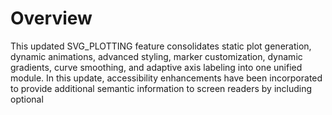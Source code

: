 # Overview
This updated SVG_PLOTTING feature consolidates static plot generation, dynamic animations, advanced styling, marker customization, dynamic gradients, curve smoothing, and adaptive axis labeling into one unified module. In this update, accessibility enhancements have been incorporated to provide additional semantic information to screen readers by including optional <title> and <desc> elements in the generated SVG output.

# Implementation
- Merge previous SVG_ANIMATION functionality into the SVG_PLOTTING module so that when an optional animate parameter is provided, the generated shape is wrapped with an embedded animate element, enabling dynamic visual effects.
- Maintain advanced styling options by supporting custom stroke properties including strokeWidth, strokeDashArray, and strokeLinecap for polyline and smooth paths.
- Integrate marker support for both start and end markers with configurable shape, dimensions, and fill color via CLI or configuration file parameters.
- Enable dynamic gradient support. When the colorGradient option is enabled, if custom gradientStops are provided as a JSON array, generate extended multi-stop gradients; otherwise, fall back to simple two-stop gradients defined by gradientStartColor and gradientEndColor.
- Process plot data with adaptive resolution, mapping computed plot points to a dynamic SVG coordinate system determined by configurable width and height, with options for numeric precision and locale-specific formatting for axis labels.
- Enhance accessibility:
  - Introduce new CLI/configuration parameters (--svgTitle and --svgDesc) that allow users to specify a custom title and description for the SVG output.
  - When provided, insert a <title> element as the first child of the SVG and a subsequent <desc> element to describe the plot, improving screen reader compatibility.
  - If custom title or description are not provided, default values derived from the embedded metadata will be used.
  - Preserve existing ARIA attributes on text elements for axis labels to further support accessibility.
- Update the configuration merging logic and tests to reflect these accessibility additions along with the conventional plotting functionalities.

# Impact
- Unifies diverse plotting functionalities (static, animated, styled, and smoothed curves) into a single high-impact module.
- Provides extensive customization options for plot appearance such as dynamic color gradients, marker definitions, and stroke styling.
- Improves accessibility by incorporating semantic SVG elements (<title> and <desc>) that assist screen readers and enhance overall usability.
- Reduces maintenance overhead by consolidating configuration and plot generation logic, ensuring backward compatibility while extending functionality.
- Delivers measurable user impact by supporting both CLI and HTTP modes, aligning with the mission to be a go-to plot library for formula visualizations.